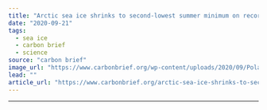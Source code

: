```yaml
---
title: "Arctic sea ice shrinks to second-lowest summer minimum on record"
date: "2020-09-21"
tags: 
  - sea ice
  - carbon brief
  - science
source: "carbon brief"
image_url: "https://www.carbonbrief.org/wp-content/uploads/2020/09/Polar-bear-on-pack-ice-in-Northern-Arctic-583x372.jpg"
lead: ""
article_url: "https://www.carbonbrief.org/arctic-sea-ice-shrinks-to-second-lowest-summer-minimum-on-record"
---
```


---
